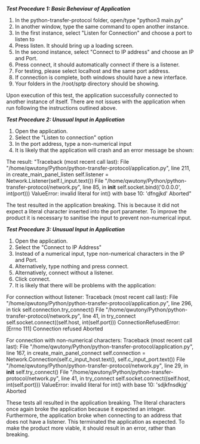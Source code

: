 ***Test Procedure 1: Basic Behaviour of Application***
1. In the python-transfer-protocol folder, open/type "python3 main.py"
2. In another window, type the same command to open another instance.
3. In the first instance, select "Listen for Connection" and choose a port to listen to
4. Press listen. It should bring up a loading screen.
5. In the second instance, select "Connect to IP address" and choose an IP and Port.
6. Press connect, it should automatically connect if there is a listener.
7. For testing, please select localhost and the same port address.
8. If connection is complete, both windows should have a new interface.
9. Your folders in the /root/sptp directory should be showing.

Upon execution of this test, the application successfully connected to another instance of itself. 
There are not issues with the application when run following the instructions outlined above.

***Test Procedure 2: Unusual Input in Application***
1. Open the application.
2. Select the "Listen to connection" option
3. In the port address, type a non-numerical input
4. It is likely that the application will crash and an error message be shown:

The result:
"Traceback (most recent call last):
File "/home/qwutony/Python/python-transfer-protocol/application.py", line 211, in create_main_panel_listen
self.listener = Network.Listener(self.l_input.text())
File "/home/qwutony/Python/python-transfer-protocol/network.py", line 85, in __init__
self.socket.bind(('0.0.0.0', int(port)))
ValueError: invalid literal for int() with base 10: 'dfngjkd'
Aborted"

The test resulted in the application breaking. This is because it did not expect a literal character inserted into the port parameter.
To improve the product it is necessary to sanitise the input to prevent non-numerical input.

***Test Procedure 3: Unusual Input in Application***
1. Open the application.
2. Select the "Connect to IP Address"
3. Instead of a numerical input, type non-numerical characters in the IP and Port.
4. Alternatively, type nothing and press connect.
5. Alternatively, connect without a listener.
6. Click connect.
7. It is likely that there will be problems with the application:

For connection without listener:
Traceback (most recent call last):
  File "/home/qwutony/Python/python-transfer-protocol/application.py", line 296, in tick
    self.connection.try_connect()
  File "/home/qwutony/Python/python-transfer-protocol/network.py", line 41, in try_connect
    self.socket.connect((self.host, int(self.port)))
ConnectionRefusedError: [Errno 111] Connection refused
Aborted

For connection with non-numerical characters:
Traceback (most recent call last):
  File "/home/qwutony/Python/python-transfer-protocol/application.py", line 167, in create_main_panel_connect
    self.connection = Network.Connection(self.c_input_host.text(), self.c_input_port.text())
  File "/home/qwutony/Python/python-transfer-protocol/network.py", line 29, in __init__
    self.try_connect()
  File "/home/qwutony/Python/python-transfer-protocol/network.py", line 41, in try_connect
    self.socket.connect((self.host, int(self.port)))
ValueError: invalid literal for int() with base 10: 'sdjkfnsdkjg'
Aborted

These tests all resulted in the application breaking. The literal characters once again broke the application because it expected an integer.
Furthermore, the application broke when connecting to an address that does not have a listener. This terminated the application as expected.
To make the product more viable, it should result in an error, rather than breaking.
